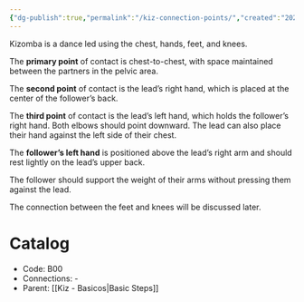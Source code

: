 ```yaml
---
{"dg-publish":true,"permalink":"/kiz-connection-points/","created":"2024-09-16T15:54:59.385-04:00","updated":"2024-09-26T11:38:54.136-04:00"}
---
```



Kizomba is a dance led using the chest, hands, feet, and knees. 

The **primary point** of contact is chest-to-chest, with space maintained between the partners in the pelvic area.

The **second point** of contact is the lead’s right hand, which is placed at the center of the follower’s back.

The **third point** of contact is the lead’s left hand, which holds the follower’s right hand. Both elbows should point downward. The lead can also place their hand against the left side of their chest.

The **follower’s left hand** is positioned above the lead’s right arm and should rest lightly on the lead’s upper back.

The follower should support the weight of their arms without pressing them against the lead.

The connection between the feet and knees will be discussed later.

# Catalog

- Code: B00
- Connections: -
- Parent: [[Kiz - Basicos\|Basic Steps]]